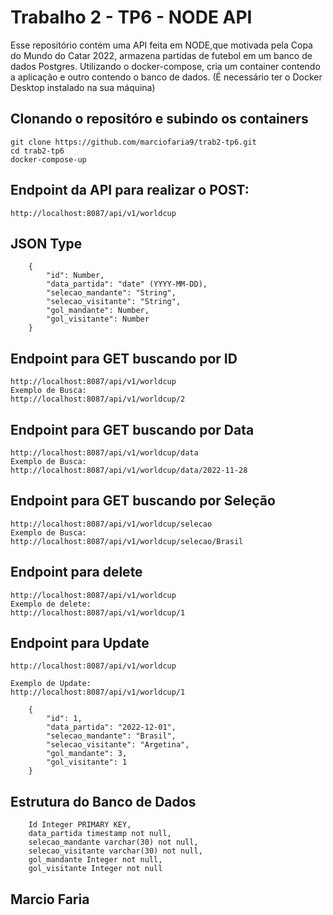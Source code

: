 # Trabalho 2 - TP6 - NODE API
Esse repositório contém uma API feita em NODE,que motivada pela Copa do Mundo do Catar 2022, armazena partidas de futebol em um banco de dados Postgres.
Utilizando o docker-compose, cria um container contendo a aplicação e outro contendo o banco de dados.
(É necessário ter o Docker Desktop instalado na sua máquina)


## Clonando o repositóro e subindo os containers
```
git clone https://github.com/marciofaria9/trab2-tp6.git
cd trab2-tp6
docker-compose-up
```

## Endpoint da API para realizar o POST:
```
http://localhost:8087/api/v1/worldcup
```

## JSON Type
```
    {
        "id": Number,
        "data_partida": "date" (YYYY-MM-DD),
        "selecao_mandante": "String",
        "selecao_visitante": "String",
        "gol_mandante": Number,
        "gol_visitante": Number
    }
```  

## Endpoint para GET buscando por ID
``` 
http://localhost:8087/api/v1/worldcup
Exemplo de Busca:
http://localhost:8087/api/v1/worldcup/2
``` 

## Endpoint para GET buscando por Data
``` 
http://localhost:8087/api/v1/worldcup/data
Exemplo de Busca:
http://localhost:8087/api/v1/worldcup/data/2022-11-28
``` 

## Endpoint para GET buscando por Seleção
``` 
http://localhost:8087/api/v1/worldcup/selecao
Exemplo de Busca:
http://localhost:8087/api/v1/worldcup/selecao/Brasil
``` 

## Endpoint para delete
``` 
http://localhost:8087/api/v1/worldcup
Exemplo de delete:
http://localhost:8087/api/v1/worldcup/1
``` 

## Endpoint para Update

``` 
http://localhost:8087/api/v1/worldcup

Exemplo de Update:
http://localhost:8087/api/v1/worldcup/1

    {
        "id": 1,
        "data_partida": "2022-12-01",
        "selecao_mandante": "Brasil",
        "selecao_visitante": "Argetina",
        "gol_mandante": 3,
        "gol_visitante": 1
    }

``` 

## Estrutura do Banco de Dados

``` 
    Id Integer PRIMARY KEY,
    data_partida timestamp not null,
    selecao_mandante varchar(30) not null,
    selecao_visitante varchar(30) not null,
    gol_mandante Integer not null,
    gol_visitante Integer not null
``` 

## Marcio Faria

    
